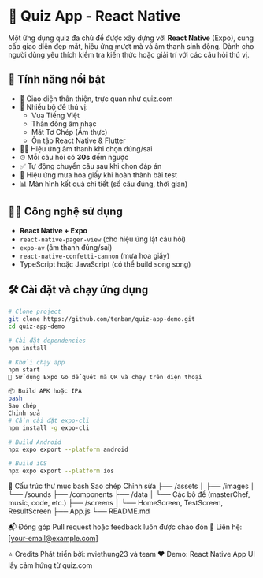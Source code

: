 # 🧠 Quiz App - React Native

Một ứng dụng quiz đa chủ đề được xây dựng với **React Native** (Expo), cung cấp giao diện đẹp mắt, hiệu ứng mượt mà và âm thanh sinh động. Dành cho người dùng yêu thích kiểm tra kiến thức hoặc giải trí với các câu hỏi thú vị.

## 🚀 Tính năng nổi bật

- 🎨 Giao diện thân thiện, trực quan như quiz.com
- 🧪 Nhiều bộ đề thú vị:
  - Vua Tiếng Việt
  - Thần đồng âm nhạc
  - Mát Tơ Chép (Ẩm thực)
  - Ôn tập React Native & Flutter
- 🧏‍♂️ Hiệu ứng âm thanh khi chọn đúng/sai
- ⏱ Mỗi câu hỏi có **30s** đếm ngược
- ✅ Tự động chuyển câu sau khi chọn đáp án
- 🎉 Hiệu ứng mưa hoa giấy khi hoàn thành bài test
- 📊 Màn hình kết quả chi tiết (số câu đúng, thời gian)

## 🧑‍💻 Công nghệ sử dụng

- **React Native + Expo**
- `react-native-pager-view` (cho hiệu ứng lật câu hỏi)
- `expo-av` (âm thanh đúng/sai)
- `react-native-confetti-cannon` (mưa hoa giấy)
- TypeScript hoặc JavaScript (có thể build song song)

## 🛠 Cài đặt và chạy ứng dụng

```bash
# Clone project
git clone https://github.com/tenban/quiz-app-demo.git
cd quiz-app-demo

# Cài đặt dependencies
npm install

# Khởi chạy app
npm start
📱 Sử dụng Expo Go để quét mã QR và chạy trên điện thoại

📦 Build APK hoặc IPA
bash
Sao chép
Chỉnh sửa
# Cần cài đặt expo-cli
npm install -g expo-cli

# Build Android
npx expo export --platform android

# Build iOS
npx expo export --platform ios

```
📂 Cấu trúc thư mục
bash
Sao chép
Chỉnh sửa
├── /assets
│   ├── /images
│   └── /sounds
├── /components
├── /data
│   └── Các bộ đề (masterChef, music, code, etc.)
├── /screens
│   └── HomeScreen, TestScreen, ResultScreen
├── App.js
└── README.md

📬 Đóng góp
Pull request hoặc feedback luôn được chào đón 🙌
Liên hệ: [your-email@example.com]

⭐ Credits
Phát triển bởi: nviethung23 và team ❤️
Demo: React Native App UI lấy cảm hứng từ quiz.com
